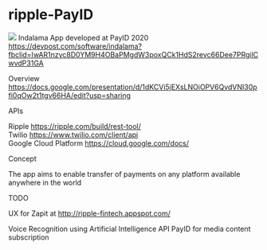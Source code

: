 # ripple-PayID
<a href="https://docs.google.com/presentation/d/1dKCVi5jEXsLNOiOPV6QvdVNI30pfi0qOw2t1tgv66HA/edit?usp=sharing" ><image src="https://challengepost-s3-challengepost.netdna-ssl.com/photos/production/software_photos/001/162/473/datas/small.jpg"></a>
Indalama App developed at PayID 2020 https://devpost.com/software/indalama?fbclid=IwAR1nzyc8D0YM9H4OBaPMgdW3poxQCk1HdS2revc66Dee7PRgilCwvdP31GA

Overview https://docs.google.com/presentation/d/1dKCVi5jEXsLNOiOPV6QvdVNI30pfi0qOw2t1tgv66HA/edit?usp=sharing

APIs<p>
Ripple https://ripple.com/build/rest-tool/<br>
Twilio https://www.twilio.com/client/api<br>
Google Cloud Platform  https://cloud.google.com/docs/<br>

Concept<p>
The app aims to enable transfer of payments on any platform available anywhere in the world

TODO<p>
UX for Zapit at http://ripple-fintech.appspot.com/

Voice Recognition using Artificial Intelligence API
PayID for media content subscription

